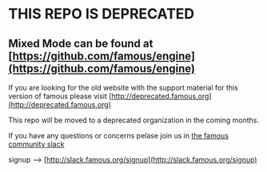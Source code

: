 # THIS REPO IS DEPRECATED
## Mixed Mode can be found at [https://github.com/famous/engine](https://github.com/famous/engine)

If you are looking for the old website with the support material for this version of famous please visit [http://deprecated.famous.org](http://deprecated.famous.org)

This repo will be moved to a deprecated organization in the coming months.

If you have any questions or concerns pelase join us in [the famous community slack](http://slack.famous.org)

signup --> [http://slack.famous.org/signup](http://slack.famous.org/signup)
